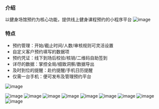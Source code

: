### 介绍
 以健身场馆预约为核心功能，提供线上健身课程预约的小程序平台
![image](https://user-images.githubusercontent.com/99477323/153580869-e7919fba-6e4a-45e7-84c7-2e7372ea7f6d.png)

### 特点 
-   预约管理：开始/截止时间/人数/审核规则可灵活设置 
-  自定义客户预约填写的数据项
-  预约凭证：线下到场后校验/核销/二维码自助签到
-  详尽的数据：掌控全局/细致洞察/数据导出
-  及时到位的提醒：赴约提醒/手机日历提醒
-  仅需一台手机：便可发布及管理预约平台 

![image](https://user-images.githubusercontent.com/99477323/153580877-a4be6793-b3bb-4f92-9714-ad2ba3b54237.png)

![image](https://user-images.githubusercontent.com/99477323/153580885-1be92b78-ebc5-46cc-b4b0-798b74c60822.png)
![image](https://user-images.githubusercontent.com/99477323/153580891-e1452cb9-50e5-426c-b548-c659fa1fd188.png)
![image](https://user-images.githubusercontent.com/99477323/153580894-78f1160e-cef4-4c14-b141-320bc297d8fa.png)
![image](https://user-images.githubusercontent.com/99477323/153580900-d740722d-39b3-4514-94ca-5df35b3d8d47.png)
![image](https://user-images.githubusercontent.com/99477323/153580913-b1ff7552-f3c8-4168-a75a-243fae5651a0.png)
![image](https://user-images.githubusercontent.com/99477323/153580919-72097f8a-9977-4f1b-84c0-6348481f12fe.png)
![image](https://user-images.githubusercontent.com/99477323/153580926-8e7a6690-1595-4e59-bfda-c37f6b860f66.png)
![image](https://user-images.githubusercontent.com/99477323/153580937-3e86ea9e-60c4-4c8d-932d-9a74859c136b.png)
![image](https://user-images.githubusercontent.com/99477323/153580947-da157e14-61a9-4aad-9fbc-3242a3e50e81.png)
